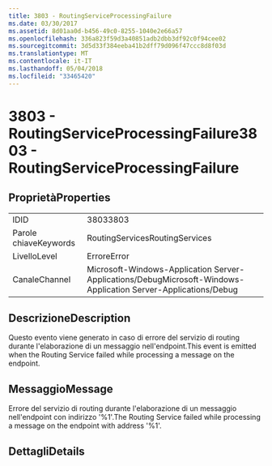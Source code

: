 ```yaml
---
title: 3803 - RoutingServiceProcessingFailure
ms.date: 03/30/2017
ms.assetid: 8d01aa0d-b456-49c0-8255-1040e2e66a57
ms.openlocfilehash: 336a823f59d3a40851adb2dbb3df92c0f94cee02
ms.sourcegitcommit: 3d5d33f384eeba41b2dff79d096f47ccc8d8f03d
ms.translationtype: MT
ms.contentlocale: it-IT
ms.lasthandoff: 05/04/2018
ms.locfileid: "33465420"
---
```

# <a name="3803---routingserviceprocessingfailure"></a><span data-ttu-id="e5e22-102">3803 - RoutingServiceProcessingFailure</span><span class="sxs-lookup"><span data-stu-id="e5e22-102">3803 - RoutingServiceProcessingFailure</span></span>
## <a name="properties"></a><span data-ttu-id="e5e22-103">Proprietà</span><span class="sxs-lookup"><span data-stu-id="e5e22-103">Properties</span></span>  
  
|||  
|-|-|  
|<span data-ttu-id="e5e22-104">ID</span><span class="sxs-lookup"><span data-stu-id="e5e22-104">ID</span></span>|<span data-ttu-id="e5e22-105">3803</span><span class="sxs-lookup"><span data-stu-id="e5e22-105">3803</span></span>|  
|<span data-ttu-id="e5e22-106">Parole chiave</span><span class="sxs-lookup"><span data-stu-id="e5e22-106">Keywords</span></span>|<span data-ttu-id="e5e22-107">RoutingServices</span><span class="sxs-lookup"><span data-stu-id="e5e22-107">RoutingServices</span></span>|  
|<span data-ttu-id="e5e22-108">Livello</span><span class="sxs-lookup"><span data-stu-id="e5e22-108">Level</span></span>|<span data-ttu-id="e5e22-109">Errore</span><span class="sxs-lookup"><span data-stu-id="e5e22-109">Error</span></span>|  
|<span data-ttu-id="e5e22-110">Canale</span><span class="sxs-lookup"><span data-stu-id="e5e22-110">Channel</span></span>|<span data-ttu-id="e5e22-111">Microsoft-Windows-Application Server-Applications/Debug</span><span class="sxs-lookup"><span data-stu-id="e5e22-111">Microsoft-Windows-Application Server-Applications/Debug</span></span>|  
  
## <a name="description"></a><span data-ttu-id="e5e22-112">Descrizione</span><span class="sxs-lookup"><span data-stu-id="e5e22-112">Description</span></span>  
 <span data-ttu-id="e5e22-113">Questo evento viene generato in caso di errore del servizio di routing durante l'elaborazione di un messaggio nell'endpoint.</span><span class="sxs-lookup"><span data-stu-id="e5e22-113">This event is emitted when the Routing Service failed while processing a message on the endpoint.</span></span>  
  
## <a name="message"></a><span data-ttu-id="e5e22-114">Messaggio</span><span class="sxs-lookup"><span data-stu-id="e5e22-114">Message</span></span>  
 <span data-ttu-id="e5e22-115">Errore del servizio di routing durante l'elaborazione di un messaggio nell'endpoint con indirizzo '%1'.</span><span class="sxs-lookup"><span data-stu-id="e5e22-115">The Routing Service failed while processing a message on the endpoint with address '%1'.</span></span>  
  
## <a name="details"></a><span data-ttu-id="e5e22-116">Dettagli</span><span class="sxs-lookup"><span data-stu-id="e5e22-116">Details</span></span>
